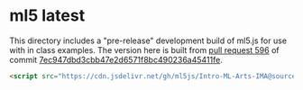 # ml5 latest

This directory includes a "pre-release" development build of ml5.js for use with in class examples. The version here is built from [pull request 596](https://github.com/ml5js/ml5-library/pull/596) of commit [7ec947dbd3cbb47e2d6571f8bc490236a45411fe](https://github.com/ml5js/ml5-library/pull/596/commits/7ec947dbd3cbb47e2d6571f8bc490236a45411fe).

```html
<script src="https://cdn.jsdelivr.net/gh/ml5js/Intro-ML-Arts-IMA@source/ml5_build/ml5.min.js"></script>
```
